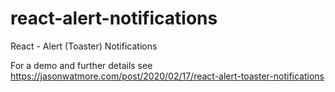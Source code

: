 # react-alert-notifications

React - Alert (Toaster) Notifications

For a demo and further details see https://jasonwatmore.com/post/2020/02/17/react-alert-toaster-notifications